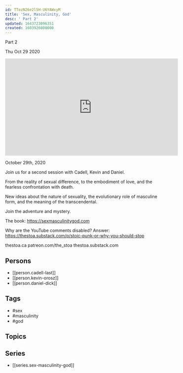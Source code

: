 ```yaml
---
id: TTozN26e2l5H-U6YAWxyM
title: 'Sex, Masculinity, God'
desc: ' Part 2'
updated: 1643723096351
created: 1603926000000
---
```



 Part 2

Thu Oct 29 2020

<iframe width="560" height="315" src="https://www.youtube.com/embed/eQg_xb9VYJk" title="Sex, Masculinity, God: Part 2 w/ Cadell Last, Kevin Orosz & Daniel Dick" frameborder="0" allow="accelerometer; autoplay; clipboard-write; encrypted-media; gyroscope; picture-in-picture" allowfullscreen ></iframe>

October 29th, 2020

Join us for a second session with Cadell, Kevin and Daniel.

From the reality of sexual difference, to the embodiment of love, and the fearless confrontation with death.

New ideas about the nature of sexuality, the evolutionary role of masculine form, and the meaning of the transcendental.

Join the adventure and mystery.

The book: https://sexmasculinitygod.com

Why are the YouTube comments disabled? Answer: https://thestoa.substack.com/p/stoic-punk-or-why-you-should-stop

thestoa.ca
patreon.com/the_stoa
thestoa.substack.com

## Persons

- [[person.cadell-last]]
- [[person.kevin-orosz]]
- [[person.daniel-dick]]

## Tags

- #sex
- #masculinity
- #god

## Topics



## Series

- [[series.sex-masculinity-god]]

